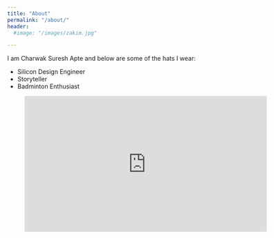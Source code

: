```yaml
---
title: "About"
permalink: "/about/"
header:
  #image: "/images/zakim.jpg"

---
```


I am Charwak Suresh Apte and below are some of the hats I wear:

- Silicon Design Engineer
- Storyteller
- Badminton Enthusiast


<div class="video">
    <figure>
      <iframe width="560" height="315" src="https://www.youtube.com/embed/ihaB8AFOhZo" frameborder="0" allow="accelerometer; autoplay; encrypted-media; gyroscope; picture-in-picture" allowfullscreen></iframe>
    </figure>
</div>
